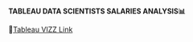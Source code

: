 **TABLEAU DATA SCIENTISTS SALARIES ANALYSIS📊**

📶[Tableau VIZZ Link](https://public.tableau.com/app/profile/hafsa.baig/viz/DataScience_Salary_Analysis/Dashboard1)

